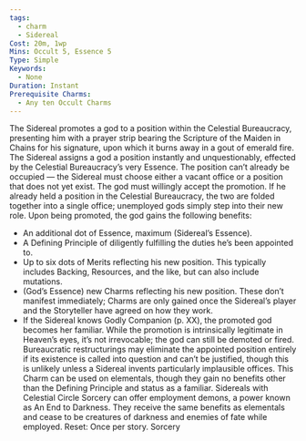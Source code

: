 ```yaml
---
tags:
  - charm
  - Sidereal
Cost: 20m, 1wp
Mins: Occult 5, Essence 5
Type: Simple
Keywords:
  - None
Duration: Instant
Prerequisite Charms:
  - Any ten Occult Charms
---
```

The Sidereal promotes a god to a position within the Celestial Bureaucracy, presenting him with a prayer strip bearing the Scripture of the Maiden in Chains for his signature, upon which it burns away in a gout of emerald fire. The Sidereal assigns a god a position instantly and unquestionably, effected by the Celestial Bureaucracy’s very Essence. The position can’t already be occupied — the Sidereal must choose either a vacant office or a position that does not yet exist. The god must willingly accept the promotion. If he already held a position in the Celestial Bureaucracy, the two are folded together into a single office; unemployed gods simply step into their new role. Upon being promoted, the god gains the following benefits: 
-  An additional dot of Essence, maximum (Sidereal’s Essence). 
-  A Defining Principle of diligently fulfilling the duties he’s been appointed to. 
-  Up to six dots of Merits reflecting his new position. This typically includes Backing, Resources, and the like, but can also include mutations. 
-  (God’s Essence) new Charms reflecting his new position. These don’t manifest immediately; Charms are only gained once the Sidereal’s player and the Storyteller have agreed on how they work. 
-  If the Sidereal knows Godly Companion (p. XX), the promoted god becomes her familiar. While the promotion is intrinsically legitimate in Heaven’s eyes, it’s not irrevocable; the god can still be demoted or fired. Bureaucratic restructurings may eliminate the appointed position entirely if its existence is called into question and can’t be justified, though this is unlikely unless a Sidereal invents particularly implausible offices. This Charm can be used on elementals, though they gain no benefits other than the Defining Principle and status as a familiar. Sidereals with Celestial Circle Sorcery can offer employment demons, a power known as An End to Darkness. They receive the same benefits as elementals and cease to be creatures of darkness and enemies of fate while employed. Reset: Once per story. Sorcery